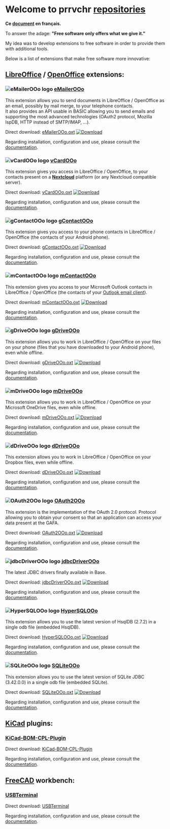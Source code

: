 # Welcome to prrvchr [repositories][1]

**Ce [document][2] en français.**

To answer the adage: **"Free software only offers what we give it."**

My idea was to develop extensions to free software in order to provide them with additional tools.

Below is a list of extensions that make free software more innovative:

## [LibreOffice][3] / [OpenOffice][4] extensions:

### ![eMailerOOo logo][5] [eMailerOOo][6]

This extension allows you to send documents in LibreOffice / OpenOffice as an email, possibly by mail merge, to your telephone contacts.  
It also provides an API usable in BASIC allowing you to send emails and supporting the most advanced technologies (OAuth2 protocol, Mozilla IspDB, HTTP instead of SMTP/IMAP, ...).  

Direct download: [eMailerOOo.oxt][7] [![Download][8]][7]

Regarding installation, configuration and use, please consult the [documentation][9].

### ![vCardOOo logo][10] [vCardOOo][11]

This extension gives you access in LibreOffice / OpenOffice, to your contacts present on a [**Nextcloud**][12] platform (or any Nextcloud compatible server).

Direct download: [vCardOOo.oxt][13] [![Download][14]][13]

Regarding installation, configuration and use, please consult the [documentation][15].

### ![gContactOOo logo][16] [gContactOOo][17]

This extension gives you access to your phone contacts in LibreOffice / OpenOffice (the contacts of your Android phone).

Direct download: [gContactOOo.oxt][18] [![Download][19]][18]

Regarding installation, configuration and use, please consult the [documentation][20].

### ![mContactOOo logo][21] [mContactOOo][22]

This extension gives you access to your Microsoft Outlook contacts in LibreOffice / OpenOffice (the contacts of your [Outlook email client][23]).

Direct download: [mContactOOo.oxt][24] [![Download][25]][24]

Regarding installation, configuration and use, please consult the [documentation][26].

### ![gDriveOOo logo][27] [gDriveOOo][28]

This extension allows you to work in LibreOffice / OpenOffice on your files on your phone (files that you have downloaded to your Android phone), even while offline.

Direct download: [gDriveOOo.oxt][29] [![Download][30]][29]

Regarding installation, configuration and use, please consult the [documentation][31].

### ![mDriveOOo logo][32] [mDriveOOo][33]

This extension allows you to work in LibreOffice / OpenOffice on your Microsoft OneDrive files, even while offline.

Direct download: [mDriveOOo.oxt][34] [![Download][35]][34]

Regarding installation, configuration and use, please consult the [documentation][36].

### ![dDriveOOo logo][37] [dDriveOOo][38]

This extension allows you to work in LibreOffice / OpenOffice on your Dropbox files, even while offline.

Direct download: [dDriveOOo.oxt][39] [![Download][40]][39]

Regarding installation, configuration and use, please consult the [documentation][41].

### ![OAuth2OOo logo][42] [OAuth2OOo][43]

This extension is the implementation of the OAuth 2.0 protocol. Protocol allowing you to obtain your consent so that an application can access your data present at the GAFA.

Direct download: [OAuth2OOo.oxt][44] [![Download][45]][44]

Regarding installation, configuration and use, please consult the [documentation][46].

### ![jdbcDriverOOo logo][47] [jdbcDriverOOo][48]

The latest JDBC drivers finally available in Base.

Direct download: [jdbcDriverOOo.oxt][49] [![Download][50]][49]

Regarding installation, configuration and use, please consult the [documentation][51].

### ![HyperSQLOOo logo][52] [HyperSQLOOo][53]

This extension allows you to use the latest version of HsqlDB (2.7.2) in a single odb file (embedded HsqlDB).

Direct download: [HyperSQLOOo.oxt][54] [![Download][55]][54]

Regarding installation, configuration and use, please consult the [documentation][56].

### ![SQLiteOOo logo][57] [SQLiteOOo][58]

This extension allows you to use the latest version of SQLite JDBC (3.42.0.0) in a single odb file (embedded SQLite).

Direct download: [SQLiteOOo.oxt][59] [![Download][60]][59]

Regarding installation, configuration and use, please consult the [documentation][61].

## [KiCad][62] plugins:

### [KiCad-BOM-CPL-Plugin][63]

Direct download: [KiCad-BOM-CPL-Plugin][64]

Regarding installation, configuration and use, please consult the [documentation][65].

## [FreeCAD][66] workbench:

### [USBTerminal][67]

Direct download: [USBTerminal][68]

Regarding installation, configuration and use, please consult the [documentation][69].

[1]: <https://github.com/prrvchr?tab=repositories>
[2]: <https://prrvchr.github.io/README_fr>
[3]: <https://www.libreoffice.org/download/download/>
[4]: <https://www.openoffice.org/download/index.html>
[5]: <https://prrvchr.github.io/eMailerOOo/img/eMailerOOo.svg>
[6]: <https://github.com/prrvchr/eMailerOOo/>
[7]: <https://github.com/prrvchr/eMailerOOo/releases/latest/download/eMailerOOo.oxt>
[8]: <https://img.shields.io/github/downloads/prrvchr/eMailerOOo/total#right>
[9]: <https://prrvchr.github.io/eMailerOOo/>
[10]: <https://prrvchr.github.io/vCardOOo/img/vCardOOo.svg>
[11]: <https://github.com/prrvchr/vCardOOo/>
[12]: <https://en.wikipedia.org/wiki/Nextcloud>
[13]: <https://github.com/prrvchr/vCardOOo/releases/latest/download/vCardOOo.oxt>
[14]: <https://img.shields.io/github/downloads/prrvchr/vCardOOo/total#right>
[15]: <https://prrvchr.github.io/vCardOOo/>
[16]: <https://prrvchr.github.io/gContactOOo/img/gContactOOo.svg>
[17]: <https://github.com/prrvchr/gContactOOo/>
[18]: <https://github.com/prrvchr/gContactOOo/releases/latest/download/gContactOOo.oxt>
[19]: <https://img.shields.io/github/downloads/prrvchr/gContactOOo/total#right>
[20]: <https://prrvchr.github.io/gContactOOo/>
[21]: <https://prrvchr.github.io/mContactOOo/img/mContactOOo.svg>
[22]: <https://github.com/prrvchr/mContactOOo/>
[23]: <https://outlook.live.com/mail/0/>
[24]: <https://github.com/prrvchr/mContactOOo/releases/latest/download/mContactOOo.oxt>
[25]: <https://img.shields.io/github/downloads/prrvchr/mContactOOo/total#right>
[26]: <https://prrvchr.github.io/mContactOOo/>
[27]: <https://prrvchr.github.io/gDriveOOo/img/gDriveOOo.svg>
[28]: <https://github.com/prrvchr/gDriveOOo/>
[29]: <https://github.com/prrvchr/gDriveOOo/releases/latest/download/gDriveOOo.oxt>
[30]: <https://img.shields.io/github/downloads/prrvchr/gDriveOOo/total#right>
[31]: <https://prrvchr.github.io/gDriveOOo/>
[32]: <https://prrvchr.github.io/mDriveOOo/img/mDriveOOo.svg>
[33]: <https://github.com/prrvchr/mDriveOOo/>
[34]: <https://github.com/prrvchr/mDriveOOo/releases/latest/download/mDriveOOo.oxt>
[35]: <https://img.shields.io/github/downloads/prrvchr/mDriveOOo/total#right>
[36]: <https://prrvchr.github.io/mDriveOOo/>
[37]: <https://prrvchr.github.io/dDriveOOo/img/dDriveOOo.svg>
[38]: <https://github.com/prrvchr/dDriveOOo/>
[39]: <https://github.com/prrvchr/dDriveOOo/releases/latest/download/dDriveOOo.oxt>
[40]: <https://img.shields.io/github/downloads/prrvchr/dDriveOOo/total#right>
[41]: <https://prrvchr.github.io/dDriveOOo/>
[42]: <https://prrvchr.github.io/OAuth2OOo/img/OAuth2OOo.svg>
[43]: <https://github.com/prrvchr/OAuth2OOo>
[44]: <https://github.com/prrvchr/OAuth2OOo/releases/latest/download/OAuth2OOo.oxt>
[45]: <https://img.shields.io/github/downloads/prrvchr/OAuth2OOo/total#right>
[46]: <https://prrvchr.github.io/OAuth2OOo/>
[47]: <https://prrvchr.github.io/jdbcDriverOOo/img/jdbcDriverOOo.svg>
[48]: <https://github.com/prrvchr/jdbcDriverOOo/>
[49]: <https://github.com/prrvchr/jdbcDriverOOo/releases/latest/download/jdbcDriverOOo.oxt>
[50]: <https://img.shields.io/github/downloads/prrvchr/jdbcDriverOOo/total#right>
[51]: <https://prrvchr.github.io/jdbcDriverOOo/>
[52]: <https://prrvchr.github.io/HyperSQLOOo/img/HyperSQLOOo.svg>
[53]: <https://github.com/prrvchr/HyperSQLOOo>
[54]: <https://github.com/prrvchr/HyperSQLOOo/releases/latest/download/HyperSQLOOo.oxt>
[55]: <https://img.shields.io/github/downloads/prrvchr/HyperSQLOOo/total#right>
[56]: <https://prrvchr.github.io/HyperSQLOOo/>
[57]: <https://prrvchr.github.io/SQLiteOOo/img/SQLiteOOo.svg>
[58]: <https://github.com/prrvchr/SQLiteOOo>
[59]: <https://github.com/prrvchr/SQLiteOOo/releases/latest/download/SQLiteOOo.oxt>
[60]: <https://img.shields.io/github/downloads/prrvchr/SQLiteOOo/total#right>
[61]: <https://prrvchr.github.io/SQLiteOOo/>
[62]: <https://kicad-pcb.org/download/>
[63]: <https://github.com/prrvchr/KiCad-BOM-CPL-Plugin/>
[64]: <https://github.com/prrvchr/KiCad-BOM-CPL-Plugin/archive/v0.0.5.zip>
[65]: <https://prrvchr.github.io/KiCad-BOM-CPL-Plugin/>
[66]: <https://www.freecadweb.org/downloads.php>
[67]: <https://github.com/prrvchr/USBTerminal/>
[68]: <https://github.com/prrvchr/USBTerminal/archive/v0.7.zip>
[69]: <https://prrvchr.github.io/USBTerminal/>
